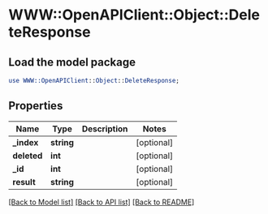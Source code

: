 # WWW::OpenAPIClient::Object::DeleteResponse

## Load the model package
```perl
use WWW::OpenAPIClient::Object::DeleteResponse;
```

## Properties
Name | Type | Description | Notes
------------ | ------------- | ------------- | -------------
**_index** | **string** |  | [optional] 
**deleted** | **int** |  | [optional] 
**_id** | **int** |  | [optional] 
**result** | **string** |  | [optional] 

[[Back to Model list]](../README.md#documentation-for-models) [[Back to API list]](../README.md#documentation-for-api-endpoints) [[Back to README]](../README.md)


